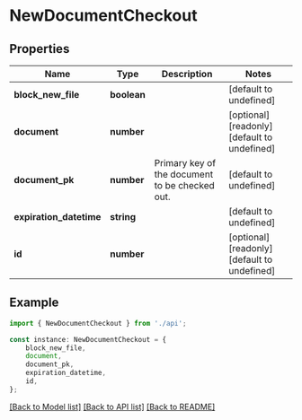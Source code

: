 # NewDocumentCheckout


## Properties

Name | Type | Description | Notes
------------ | ------------- | ------------- | -------------
**block_new_file** | **boolean** |  | [default to undefined]
**document** | **number** |  | [optional] [readonly] [default to undefined]
**document_pk** | **number** | Primary key of the document to be checked out. | [default to undefined]
**expiration_datetime** | **string** |  | [default to undefined]
**id** | **number** |  | [optional] [readonly] [default to undefined]

## Example

```typescript
import { NewDocumentCheckout } from './api';

const instance: NewDocumentCheckout = {
    block_new_file,
    document,
    document_pk,
    expiration_datetime,
    id,
};
```

[[Back to Model list]](../README.md#documentation-for-models) [[Back to API list]](../README.md#documentation-for-api-endpoints) [[Back to README]](../README.md)
